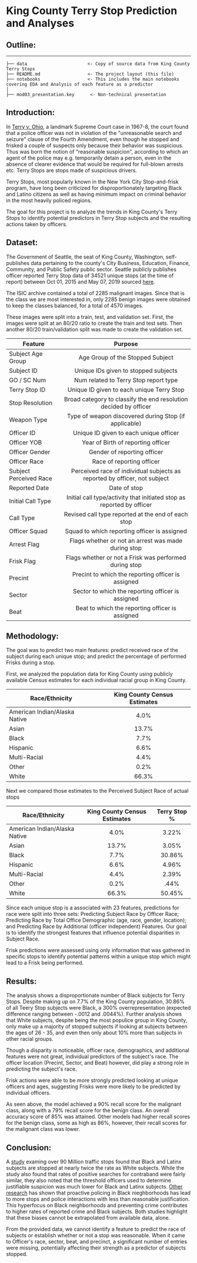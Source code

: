 # King County Terry Stop Prediction and Analyses


## Outline:
-----------------------------------------
    ├── data                       <- Copy of source data from King County Terry Stops
    ├── README.md                  <- The project layout (this file)
    ├── notebooks                  <- This includes the main notebooks covering EDA and Analysis of each feature as a predictor
    │
    ├── mod03_presentation.key      <- Non-technical presentation

## Introduction: 

In <a href='https://www.oyez.org/cases/1967/67'>Terry v. Ohio</a>, a landmark Supreme Court case in 1967-8, the court found that a police officer was not in violation of the "unreasonable search and seizure" clause of the Fourth Amendment, even though he stopped and frisked a couple of suspects only because their behavior was suspicious. Thus was born the notion of "reasonable suspicion", according to which an agent of the police may e.g. temporarily detain a person, even in the absence of clearer evidence that would be required for full-blown arrests etc. Terry Stops are stops made of suspicious drivers.

Terry Stops, most popularly known in the New York City Stop-and-frisk program, have long been criticized for disproportionately targeting Black and Latino citizens as well as having minimum impact on criminal behavior in the most heavily policed regions.

The goal for this project is to analyze the trends in King County's Terry Stops to identify potential predictors in Terry Stop subjects and the resulting actions taken by officers.

## Dataset:

The Government of Seattle, the seat of King County, Washington, self-publishes data pertaining to the county's City Business, Education, Finance, Community, and Public Safety public sector. Seattle publicly publishes officer reported Terry Stop data of 34521 unique stops (at the time of report) between  Oct 01, 2015 and May 07, 2019 sourced <a href='https://data.seattle.gov/Public-Safety/Terry-Stops/28ny-9ts8'>here</a>.  

The ISIC archive contained a total of 2285 malignant images. Since that is the class we are most interested in, only 2285 benign images were obtained to keep the classes balanced, for a total of 4570 images. 

These images were split into a train, test, and validation set. First, the images were split at an 80/20 ratio to create the train and test sets. Then another 80/20 train/validation split was made to create the validation set. 

Feature | Purpose | 
--- | :---: | 
Subject Age Group | Age Group of the Stopped Subject |
Subject ID | Unique IDs given to stopped subjects |
GO / SC Num | Num related to Terry Stop report type |
Terry Stop ID | Unique ID given to each unique Terry Stop |
Stop Resolution | Broad category to classify the end resolution decided by officer |
Weapon Type | Type of weapon discovered during Stop (if applicable) |
Officer ID | Unique ID given to each unique officer |
Officer YOB | Year of Birth of reporting officer |
Officer Gender | Gender of reporting officer |
Officer Race | Race of reporting officer |
Subject Perceived Race | Perceived race of individual subjects as reported by officer, not subject |
Reported Date | Date of stop |
Initial Call Type | Initial call type/activity that initiated stop as reported by officer |
Call Type | Revised call type reported at the end of each stop |
Officer Squad | Squad to which reporting officer is assigned |
Arrest Flag | Flags whether or not an arrest was made during stop |
Frisk Flag | Flags whether or not a Frisk was performed during stop |
Precint | Precint to which the reporting officer is assigned |
Sector | Sector to which the reporting officer is assigned |
Beat | Beat to which the reporting officer is assigned |

## Methodology:

The goal was to predict two main features: predict received race of the subject during each unique stop; and predict the percentage of performed Frisks during a stop.

First, we analyzed the population data for King County using publicly available Census estimates for each individual racial group in King County.

Race/Ethnicity | King County Census Estimates | 
--- | :---: | 
American Indian/Alaska Native| 4.0% |
Asian | 13.7% |
Black | 7.7% |
Hispanic | 6.6% |
Multi-Racial | 4.4% |
Other | 0.2% |
White | 66.3% |

Next we compared those estimates to the Perceived Subject Race of actual stops

Race/Ethnicity | King County Census Estimates | Terry Stop % |
--- | :---: | :---: |
American Indian/Alaska Native| 4.0% | 3.22% |
Asian | 13.7% | 3.05% |
Black | 7.7% | 30.86% |
Hispanic | 6.6% | 4.96% |
Multi-Racial | 4.4% | 2.39% |
Other | 0.2% | .44% |
White | 66.3% | 50.45% |

Since each unique stop is a associated with 23 features, predictions for race were split into three sets: Predicting Subject Race by Officer Race; Predicting Race by Total Office Demographic (age, race, gender, location); and Predicting Race by Additional (officer independent) Features. Our goal is to identify the strongest features that influence potential disparities in Subject Race.

Frisk predictions were assessed using only information that was gathered in specific stops to identify potential patterns within a unique stop which might lead to a Frisk being performed.

## Results:

The analysis shows a disproportionate number of Black subjects for Terry Stops. Despite making up on 7.7% of the King County population, 30.86% of all Teery Stop subjects were Black, a 300% overrepresentation (expected difference ranging between -.0012 and .0044%). Further analysis shows that White subjects, despite being the most populice group in King County, only make up a majority of stopped subjects if looking at subjects between the ages of 26 - 35, and even then only about 10% more than subjects in other racial groups.

Though a disparity is noticeable, officer race, demographics, and additional features were not great, individual predictors of the subject's race. The officer location (Precint, Sector, and Beat) however, did play a strong role in predicting the subject's race.

Frisk actions were able to be more strongly predicted looking at unique officers and ages, suggesting Frisks were more likely to be predicted by individual officers.


As seen above, the model achieved a 90% recall score for the malignant class, along with a 79% recall score for the benign class. An overall accuracy score of 85% was attained. Other models had higher recall scores for the benign class, some as high as 86%, however, their recall scores for the malignant class was lower. 

## Conclusion:

A <a href='https://5harad.com/papers/100M-stops.pdf?utm_source=The+Appeal&utm_campaign=3a050d7014-EMAIL_CAMPAIGN_2018_08_09_04_14_COPY_01&utm_medium=email&utm_term=0_72df992d84-3a050d7014-58394763'>study</a> examing over 90 Million traffic stops found that Black and Latinx subjects are stopped at nearly twice the rate as White subjects. While the study also found that rates of positive searches for contraband were fairly similar, they also noted that the threshold officers used to determine justifiable suspicion was much lower for Black and Latinx subjects. <a href='https://www.nap.edu/read/24928/chapter/9#252'>Other research</a> has shown that proactive policing in Black nieghborhoods has lead to more stops and police interactions with less than reasonable justification. This hyperfocus on Black neighborhoods and preventing crime contributes to higher rates of reported crime and Black subjects. Both studies highlight that these biases cannot be extrapolated from available data, alone.

From the provided data, we cannot identify a feature to predict the race of subjects or establish whether or not a stop was reasonable. When it came to Officer's race, sector, beat, and precinct, a significant number of entries were missing, potentially affecting their strength as a predictor of subjects stopped.
